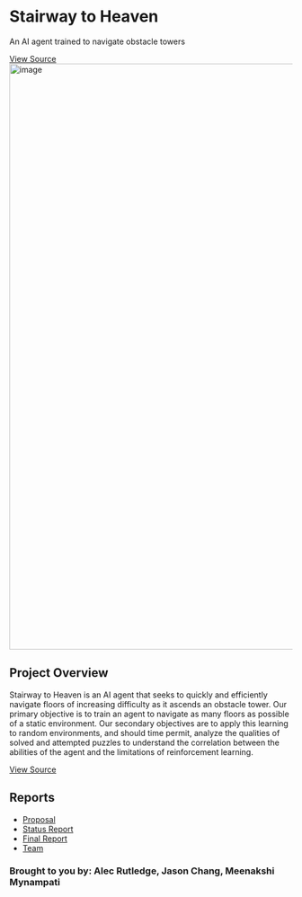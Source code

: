 <div class="hero">
  <h1>Stairway to Heaven</h1>
  <p class="subtitle">An AI agent trained to navigate obstacle towers</p>
  <div class="cta-buttons">
  <a href="https://github.com/MMynampati/Dungeon-Crawler" class="btn">View Source</a>
  </div>
</div>

<img width="1043" alt="image" src="https://github.com/user-attachments/assets/b015c26f-ebc3-47e9-bea7-0769b30da88f" />


## Project Overview
Stairway to Heaven is an AI agent that seeks to quickly and efficiently navigate floors of increasing difficulty as it ascends an obstacle tower. Our primary objective is to train an agent to navigate as many floors as possible of a static environment. Our secondary objectives are to apply this learning to random environments, and should time permit, analyze the qualities of solved and attempted puzzles to understand the correlation between the abilities of the agent and the limitations of reinforcement learning.

<div class="cta-buttons">
  <a href="https://github.com/MMynampati/Dungeon-Crawler" class="btn">View Source</a>
</div>

## Reports
- [Proposal](https://mmynampati.github.io/Stairway-to-Heaven/proposal)
- [Status Report](https://mmynampati.github.io/Stairway-to-Heaven/status)
- [Final Report](https://mmynampati.github.io/Stairway-to-Heaven/final)
- [Team](https://mmynampati.github.io/Stairway-to-Heaven/team)


### Brought to you by: Alec Rutledge, Jason Chang, Meenakshi Mynampati
